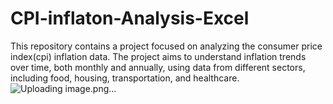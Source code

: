 # CPI-inflaton-Analysis-Excel
This repository contains a project focused on analyzing the consumer price index(cpi) inflation data. The project aims to understand inflation trends over time, both monthly and annually, using data from different sectors, including food, housing, transportation, and healthcare.
![Uploading image.png…]()
